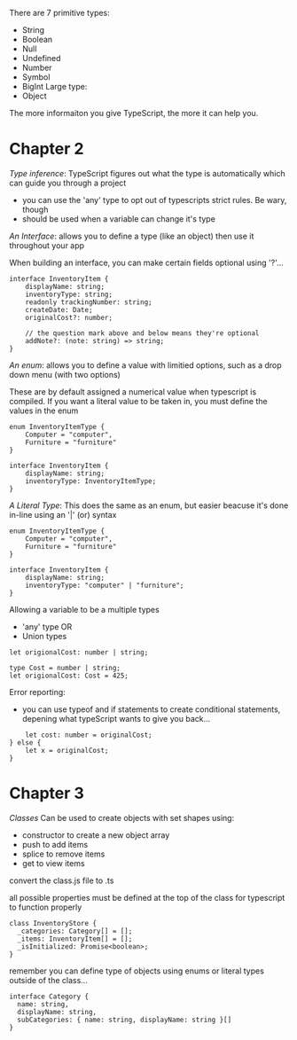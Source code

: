 There are 7 primitive types:

- String
- Boolean
- Null
- Undefined
- Number
- Symbol
- BigInt
  Large type:
- Object

The more informaiton you give TypeScript, the more it can help you.

# Chapter 2
_Type inference_: TypeScript figures out what the type is automatically which can guide you through a project

- you can use the 'any' type to opt out of typescripts strict rules. Be wary, though
- should be used when a variable can change it's type

_An Interface_: allows you to define a type (like an object) then use it throughout your app

When building an interface, you can make certain fields optional using '?'...

~~~
interface InventoryItem {
    displayName: string;
    inventoryType: string;
    readonly trackingNumber: string;
    createDate: Date;
    originalCost?: number;

    // the question mark above and below means they're optional
    addNote?: (note: string) => string;
}
~~~

*An enum*: allows you to define a value with limitied options, such as a drop down menu (with two options)

These are by default assigned a numerical value when typescript is compiled.
If you want a literal value to be taken in, you must define the values in the enum
~~~
enum InventoryItemType {
    Computer = "computer",
    Furniture = "furniture"
}

interface InventoryItem {
    displayName: string;
    inventoryType: InventoryItemType;
}
~~~

*A Literal Type*: This does the same as an enum, but easier beacuse it's done in-line using an '|' (or) syntax
~~~
enum InventoryItemType {
    Computer = "computer",
    Furniture = "furniture"
}

interface InventoryItem {
    displayName: string;
    inventoryType: "computer" | "furniture";
}
~~~

Allowing a variable to be a multiple types
- 'any' type
OR
- Union types
~~~
let origionalCost: number | string;
~~~
~~~
type Cost = number | string;
let origionalCost: Cost = 425;
~~~
Error reporting:
- you can use typeof and if statements to create conditional statements, depening what typeScript wants to give you back...
~~~if (typeof originalCost === "number") {
    let cost: number = originalCost;
} else {
    let x = originalCost;
}
~~~

# Chapter 3

*Classes*
Can be used to create objects with set shapes using:
- constructor to create a new object array
- push to add items
- splice to remove items
- get to view items

convert the class.js file to .ts

all possible properties must be defined at the top of the class for typescript to function properly
~~~
class InventoryStore {
  _categories: Category[] = [];
  _items: InventoryItem[] = [];
  _isInitialized: Promise<boolean>;
}
~~~
remember you can define type of objects using enums or literal types outside of the class...
~~~
interface Category {
  name: string,
  displayName: string,
  subCategories: { name: string, displayName: string }[]
}
~~~



